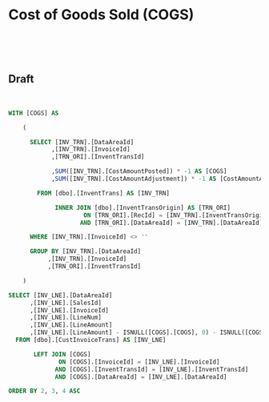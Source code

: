 <!---------------------->
<!--- Page / Section --->
<!---------------------->

# Cost of Goods Sold (COGS)

<br />
<br />
<br />

<!---------------------->
<!--- Page / Section --->
<!---------------------->



<div style="page-break-after: always"> 



<!---------------------->
<!--- Page / Section --->
<!---------------------->

## Draft
 
 
   
<br />

``` SQL
WITH [COGS] AS 

    (

      SELECT [INV_TRN].[DataAreaId]
            ,[INV_TRN].[InvoiceId]
            ,[TRN_ORI].[InventTransId]

            ,SUM([INV_TRN].[CostAmountPosted]) * -1 AS [COGS]
            ,SUM([INV_TRN].[CostAmountAdjustment]) * -1 AS [CostAmountAdjustment]

        FROM [dbo].[InventTrans] AS [INV_TRN]

             INNER JOIN [dbo].[InventTransOrigin] AS [TRN_ORI] 
                     ON [TRN_ORI].[RecId] = [INV_TRN].[InventTransOrigin]
                    AND [TRN_ORI].[DataAreaId] = [INV_TRN].[DataAreaId]

      WHERE [INV_TRN].[InvoiceId] <> ''

      GROUP BY [INV_TRN].[DataAreaId]
           ,[INV_TRN].[InvoiceId]
           ,[TRN_ORI].[InventTransId]

    ) 

SELECT [INV_LNE].[DataAreaId]
      ,[INV_LNE].[SalesId]
      ,[INV_LNE].[InvoiceId]
      ,[INV_LNE].[LineNum]
      ,[INV_LNE].[LineAmount]
      ,[INV_LNE].[LineAmount] - ISNULL([COGS].[COGS], 0) - ISNULL([COGS].[CostAmountAdjustment], 0) AS [Margin]
  FROM [dbo].[CustInvoiceTrans] AS [INV_LNE]

       LEFT JOIN [COGS] 
              ON [COGS].[InvoiceId] = [INV_LNE].[InvoiceId]
             AND [COGS].[InventTransId] = [INV_LNE].[InventTransId]
             AND [COGS].[DataAreaId] = [INV_LNE].[DataAreaId]

ORDER BY 2, 3, 4 ASC

```

<br />
<br />
<br />

<!---------------------->
<!--- Page / Section --->
<!---------------------->
